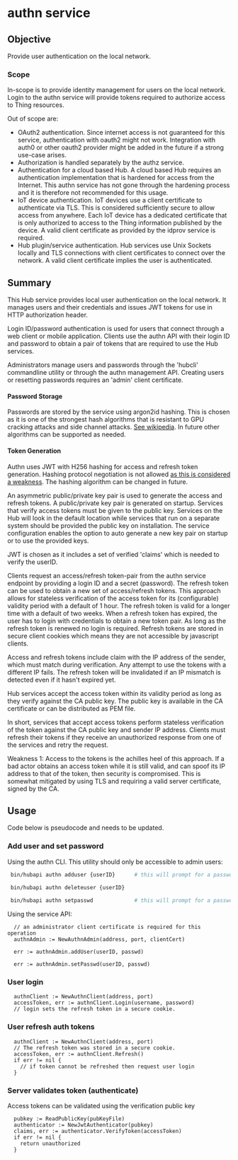 # authn service

## Objective

Provide user authentication on the local network. 

### Scope

In-scope is to provide identity management for users on the local network. Login to the authn service will provide tokens required to authorize access to Thing resources. 

Out of scope are:
* OAuth2 authentication. Since internet access is not guaranteed for this service, authentication with oauth2 might not work. Integration with auth0 or other oauth2 provider might be added in the future if a strong use-case arises. 
* Authorization is handled separately by the authz service.
* Authentication for a cloud based Hub. A cloud based Hub requires an authentication implementation that is hardened for access from the Internet. This authn service has not gone through the hardening process and it is therefore not recommended for this usage.
* IoT device authentication. IoT devices use a client certificate to authenticate via TLS. This is considered sufficiently secure to allow access from anywhere. Each IoT device has a dedicated certificate that is only authorized to access to the Thing information published by the device. A valid client certificate as provided by the idprov service is required. 
* Hub plugin/service authentication. Hub services use Unix Sockets locally and TLS connections with client certificates to connect over the network. A valid client certificate implies the user is authenticated.   

## Summary

This Hub service provides local user authentication on the local network. It manages users and their credentials and issues JWT tokens for use in HTTP authorization header.

Login ID/password authentication is used for users that connect through a web client or mobile application. Clients use the authn API with their login ID and password to obtain a pair of tokens that are required to use the Hub services. 

Administrators manage users and passwords through the 'hubcli' commandline utility or through the authn management API. Creating users or resetting passwords requires an 'admin' client certificate.

#### **Password Storage**

Passwords are stored by the service using argon2id hashing. This is chosen as it is one of the strongest hash algorithms that is resistant to GPU cracking attacks and side channel attacks. [See wikipedia](https://en.wikipedia.org/wiki/Argon2). In future other algorithms can be supported as needed.

#### **Token Generation**

Authn uses JWT with H256 hashing for access and refresh token generation. Hashing protocol negotiation is not allowed [as this is considered a weakness](https://auth0.com/blog/critical-vulnerabilities-in-json-web-token-libraries/). The hashing algorithm can be changed in future. 

An asymmetric public/private key pair is used to generate the access and refresh tokens. A public/private key pair is generated on startup. Services that verify access tokens must be given to the public key. Services on the Hub will look in the default location while services that run on a separate system should be provided the public key on installation. The service configuration enables the option to auto generate a new key pair on startup or to use the provided keys.

JWT is chosen as it includes a set of verified 'claims' which is needed to verify the userID. 

Clients request an access/refresh token-pair from the authn service endpoint by providing a login ID and a secret (password). The refresh token can be used to obtain a new set of access/refresh tokens. This approach allows for stateless verification of the access token for its (configurable) validity period with a default of 1 hour. The refresh token is valid for a longer time with a default of two weeks. When a refresh token has expired, the user has to login with credentials to obtain a new token pair. As long as the refresh token is renewed no login is required. Refresh tokens are stored in secure client cookies which means they are not accessible by javascript clients. 

Access and refresh tokens include claim with the IP address of the sender, which must match during verification. Any attempt to use the tokens with a different IP fails. The refresh token will be invalidated if an IP mismatch is detected even if it hasn't expired yet.

Hub services accept the access token within its validity period as long as they verify against the CA public key. The public key is available in the CA certificate or can be distributed as PEM file.

In short, services that accept access tokens perform stateless verification of the token against the CA public key and sender IP address. Clients must refresh their tokens if they receive an unauthorized response from one of the services and retry the request.

Weakness 1: Access to the tokens is the achilles heel of this approach. If a bad actor obtains an access token while it is still valid, and can spoof its IP address to that of the token, then security is compromised. This is somewhat mitigated by using TLS and requiring a valid server certificate, signed by the CA.


## Usage

Code below is pseudocode and needs to be updated.

### Add user and set password

Using the authn CLI. This utility should only be accessible to admin users:
```bash
 bin/hubapi authn adduser {userID}      # this will prompt for a password
 
 bin/hubapi authn deleteuser {userID}

 bin/hubapi authn setpasswd             # this will prompt for a password
```

Using the service API:
```golang
  // an administrator client certificate is required for this operation
  authnAdmin := NewAuthnAdmin(address, port, clientCert)
  
  err := authnAdmin.addUser(userID, passwd)

  err := authnAdmin.setPasswd(userID, passwd)
```

### User login

```golang
  authnClient := NewAuthnClient(address, port)
  accessToken, err := authnClient.Login(username, password)
  // login sets the refresh token in a secure cookie. 
```

### User refresh auth tokens

```golang
  authnClient := NewAuthnClient(address, port)
  // The refresh token was stored in a secure cookie. 
  accessToken, err := authnClient.Refresh()
  if err != nil {
    // if token cannot be refreshed then request user login    
  }   
```

### Server validates token (authenticate)

Access tokens can be validated using the verification public key 

```golang
  pubkey := ReadPublicKey(pubKeyFile)
  authenticator := NewJwtAuthenticator(pubkey)
  claims, err := authenticator.VerifyToken(accessToken)
  if err != nil {
    return unauthorized
  }
```
